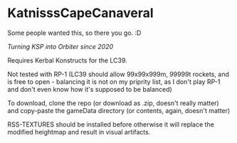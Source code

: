 # KatnisssCapeCanaveral

Some people wanted this, so there you go. :D

*Turning KSP into Orbiter since 2020*

Requires Kerbal Konstructs for the LC39.

Not tested with RP-1 (LC39 should allow 99x99x999m, 99999t rockets, and is free to open - balancing it is not on my priprity list, as I don't play RP-1 and don't even know how it's supposed to be balanced)

To download, clone the repo (or download as .zip, doesn't really matter) and copy-paste the gameData directory (or contents, again, doesn't matter)

RSS-TEXTURES should be installed before otherwise it will replace the modified heightmap and result in visual artifacts.

